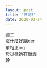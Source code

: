 ```yaml
---
layout: post
title: "日誌5"
date: 2020-03-24
---
```

週二 <br/>
沒什麼好講der<br/>
單相思ing<br/>
母災樣她在衝蝦<br/>
幹

